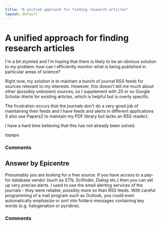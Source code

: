 ```yaml
---
title: "A unified approach for finding research articles"
layout: default
---
```

A unified approach for finding research articles
=====================
I'm a bit stymied and I'm hoping that there is likely to be an obvious
solution to my problem: how can I efficiently monitor what is being
published in particular areas of science?

Right now, my solution is to maintain a bunch of journal RSS feeds for
sources relevant to my interests. However, this doesn't tell me much
about other (possibly unknown) sources, so I supplement with 20 or so
Google Scholar Alerts for existing articles, which is helpful but is
overly specific.

The frustration occurs that the journals don't do a very good job of
maintaining their feeds and I have feeds and alerts in different
applications (I also use Papers2 to maintain my PDF library but lacks an
RSS reader).

I have a hard time believing that this has not already been solved.

topepo

### Comments ###


Answer by Epicentre
----------------
Presumably you are looking for a free source. If you have access to a
pay-for database vendor (such as STN, Scifinder, Dialog etc.) then you
can set up very precise alerts. I used to use the email alerting
services of the journals - they were reliable, possibly more so than RSS
feeds. With careful programming of a mail program such as Outlook, you
could even automatically emphasize or sort into folders messages
containing key words (e.g. halogenation or pyridine).

### Comments ###

